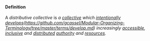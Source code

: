 #### Definition

A *distributive collective* is *a [collective](https://github.com/gcassel/Modular-Organizing-Terminology/tree/master/terms/collective.md) which [intentionally](https://github.com/gcassel/Modular-Organizing-Terminology/tree/master/terms/intend.md) [develops](https://github.com/gcassel/Modular-Organizing-Terminology/tree/master/terms/develops)(https://github.com/gcassel/Modular-Organizing-Terminology/tree/master/terms/develop.md) increasingly [accessible](https://github.com/gcassel/Modular-Organizing-Terminology/tree/master/terms/access.md), [inclusive](https://github.com/gcassel/Modular-Organizing-Terminology/tree/master/terms/include.md) and [distributed](https://github.com/gcassel/Modular-Organizing-Terminology/tree/master/terms/distribute.md) [authority](https://github.com/gcassel/Modular-Organizing-Terminology/tree/master/terms/authority.md) and [resources](https://github.com/gcassel/Modular-Organizing-Terminology/tree/master/terms/resource.md).*
